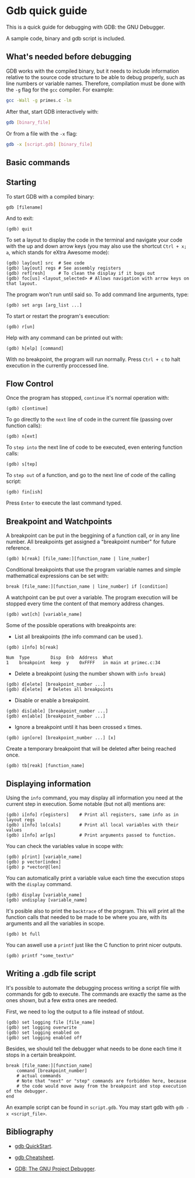 # Gdb quick guide

This is a quick guide for debugging with GDB: the GNU Debugger.

A sample code, binary and gdb script is included.

## What's needed before debugging

GDB works with the compiled binary, but it needs to include information relative to the source code structure to be able to debug properly, such as line numbers or variable names. Therefore, compilation must be done with the `-g` flag for the `gcc` compiler. For example:

```bash
gcc -Wall -g primes.c -lm
```

After that, start GDB interactively with:

```bash
gdb [binary_file]
```

Or from a file with the `-x` flag:

```bash
gdb -x [script.gdb] [binary_file]
```

## Basic commands

## Starting

To start GDB with a compiled binary:

```gdb
gdb [filename]
```

And to exit:

```gdb
(gdb) quit
```

To set a layout to display the code in the terminal and navigate your code with the up and down arrow keys (you may also use the shortcut `Ctrl + x; a`, which stands for eXtra Awesome mode):

```gdb
(gdb) lay[out] src  # See code
(gdb) lay[out] regs # See assembly registers
(gdb) ref[resh]     # To clean the display if it bugs out
(gdb) foc[us] <layout_selected> # Allows navigation with arrow keys on that layout.
```

The program won't run until said so. To add command line arguments, type:

```gdb
(gdb) set args [arg_list ...]
```

To start or restart the program's execution:

```gdb
(gdb) r[un]
```

Help with any command can be printed out with:

```gdb
(gdb) h[elp] [command]
```

With no breakpoint, the program will run normally. Press `Ctrl + c` to halt execution in the currently proccessed line.

## Flow Control

Once the program has stopped, `continue` it's normal operation with:

```gdb
(gdb) c[ontinue]
```

To go directly to the `next` line of code in the current file (passing over function calls):

```gdb
(gdb) n[ext]
```

To `step into` the next line of code to be executed, even entering function calls:

```gdb
(gdb) s[tep]
```

To `step out` of a function, and go to the next line of code of the calling script:

```gdb
(gdb) fin[ish]
```

Press `Enter` to execute the last command typed.

## Breakpoint and Watchpoints

A breakpoint can be put in the beggining of a function call, or in any line number. All breakpoints get assigned a "breakpoint number" for future reference.

```gdb
(gdb) b[reak] [file_name:][function_name | line_number]
```

Conditional breakpoints that use the program variable names and simple mathematical expressions can be set with:

```gdb
break [file_name:][function_name | line_number] if [condition]
```

A watchpoint can be put over a variable. The program execution will be stopped every time the content of that memory address changes.

```gdb
(gdb) wat[ch] [variable_name]
```

Some of the possible operations with breakpoints are:

* List all breakpoints (the info command can be used ).

```gdb
(gdb) i[nfo] b[reak]

Num  Type        Disp  Enb  Address  What
1    breakpoint  keep  y    0xFFFF   in main at primec.c:34
```

* Delete a breakpoint (using the number shown with `info break`)

```gdb
(gdb) d[elete] [breakpoint_number ...]
(gdb) d[elete]  # Deletes all breakpoints
```

* Disable or enable a breakpoint.

```gdb
(gdb) dis[able] [breakpoint_number ...]
(gdb) en[able] [breakpoint_number ...]
```

* Ignore a breakpoint until it has been crossed `x` times.

```gdb
(gdb) ign[ore] [breakpoint_number ...] [x]
```

Create a temporary breakpoint that will be deleted after being reached once.

```gdb
(gdb) tb[reak] [function_name]
```

## Displaying information

Using the `info` command, you may display all information you need at the current step in execution. Some notable (but not all) mentions are:

```gdb
(gdb) i[nfo] r[egisters]    # Print all registers, same info as in layout regs
(gdb) i[nfo] lo[cals]       # Print all local variables with their values
(gdb) i[nfo] ar[gs]         # Print arguments passed to function.
```

You can check the variables value in scope with:

```gdb
(gdb) p[rint] [variable_name]
(gdb) p vector[index]
(gdb) p *vector@[len]
```

You can automatically print a variable value each time the execution stops with the `display` command.

```gdb
(gdb) display [variable_name]
(gdb) undisplay [variable_name]
```

It's posible also to print the `backtrace` of the program. This will print all the function calls that needed to be made to be where you are, with its arguments and all the variables in scope.

```gdb
(gdb) bt full
```

You can aswell use a `printf` just like the C function to print nicer outputs.

```gdb
(gdb) printf "some_text\n"
```

## Writing a .gdb file script

It's possible to automate the debugging process writing a script file with commands for gdb to execute. The commands are exactly the same as the ones shown, but a few extra ones are needed.

First, we need to log the output to a file instead of stdout.

```gdb
(gdb) set logging file [file_name]
(gdb) set logging overwrite
(gdb) set logging enabled on
(gdb) set logging enabled off
```

Besides, we should tell the debugger what needs to be done each time it stops in a certain breakpoint.

```gdb
break [file_name:][function_name]
    command [breakpoint_number]
    # actual commands
    # Note that "next" or "step" commands are forbidden here, because
    # the code would move away from the breakpoint and stop execution of the debugger.
end
```

An example script can be found in `script.gdb`. You may start gdb with `gdb -x <script_file>`.

## Bibliography

* [gdb QuickStart](https://web.eecs.umich.edu/~sugih/pointers/gdbQS.html#:~:text=If%20you%20want%20gdb%20to,or%20gdb%20encounters%20a%20breakpoint.).

* [gdb Cheatsheet](https://cs.brown.edu/courses/cs033/docs/guides/gdb.pdf).

* [GDB: The GNU Project Debugger](https://www.sourceware.org/gdb/documentation/).
